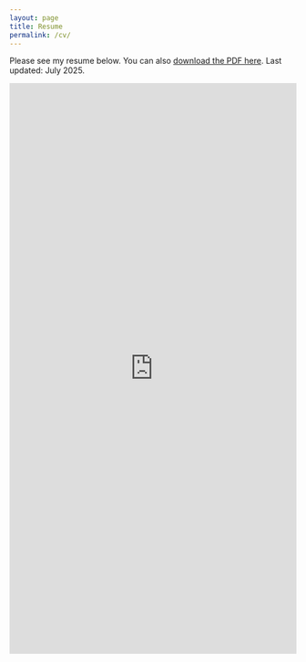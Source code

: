 ```yaml
---
layout: page
title: Resume
permalink: /cv/
---
```


Please see my resume below. You can also [download the PDF here](/docs/Nguyen_Resume_June2025.pdf). Last updated: July 2025.

<iframe src="https://wdnguyen.github.io/docs/Nguyen_Resume_June2025.pdf" class="gde-frame" style="height: 1000px; width: 100%; border: none;" scrolling="yes"></iframe>

<!-- {% include embedpdf.html code="30ah9tgxevj1vl9/svm-cv.pdf" width=100 height=800 %} -->



